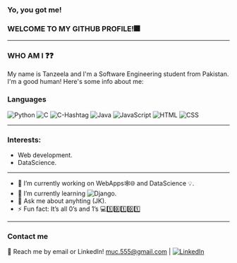### Yo, you got me!
### WELCOME TO MY GITHUB PROFILE!🎆

_________________________________________________________________________________________________________________________________________________________________________________

### WHO AM I ❓❓
My name is Tanzeela and I'm a Software Engineering student from Pakistan. I'm a good human! Here's some info about me:

### Languages
![Python](https://img.shields.io/badge/-Python-000?&logo=Python)
![C](https://img.shields.io/badge/-C-000?&logo=C)
![C-Hashtag](https://img.shields.io/badge/-CSharp-000?&logo=CSharp)
![Java](https://img.shields.io/badge/-Java-000?&logo=Java)
![JavaScript](https://img.shields.io/badge/-JavaScript-000?&logo=JavaScript)
![HTML](https://img.shields.io/badge/-HTML-000?logo=HTML5)
![CSS](https://img.shields.io/badge/-CSS3-000?logo=CSS3)
_________________________________________________________________________________________________________________________________________________________________________________

### Interests:
- Web development.
- DataScience.
_________________________________________________________________________________________________________________________________________________________________________________

- 🔭 I’m currently working on WebApps🕸️🌐 and DataScience 💡.
- 🌱 I’m currently learning ![Django](https://img.shields.io/badge/-Django-000?&logo=Django). 
- 💬 Ask me about anyhting (JK).
- ⚡ Fun fact: It’s all 0’s and 1’s 💻1️⃣0️⃣1️⃣0️⃣1️⃣

_________________________________________________________________________________________________________________________________________________________________________________

### Contact me

💬 Reach me by email or LinkedIn! muc.555@gmail.com | 
[![LinkedIn](https://img.shields.io/badge/LinkedIn-000?logo=linkedin)](https://www.linkedin.com/in/tanzeela-s-083950208/)

